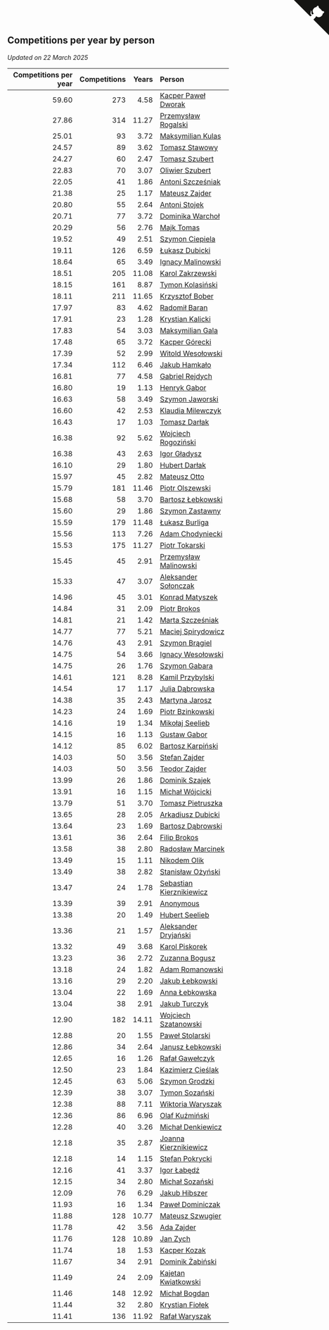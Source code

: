 ## Competitions per year by person

*Updated on 22 March 2025*

| Competitions per year | Competitions | Years | Person |
| ---: | ---: | ---: | :--- |
| 59.60 | 273 | 4.58 | [Kacper Paweł Dworak](https://www.worldcubeassociation.org/persons/2020DWOR01) |
| 27.86 | 314 | 11.27 | [Przemysław Rogalski](https://www.worldcubeassociation.org/persons/2013ROGA02) |
| 25.01 | 93 | 3.72 | [Maksymilian Kulas](https://www.worldcubeassociation.org/persons/2021KULA02) |
| 24.57 | 89 | 3.62 | [Tomasz Stawowy](https://www.worldcubeassociation.org/persons/2021STAW01) |
| 24.27 | 60 | 2.47 | [Tomasz Szubert](https://www.worldcubeassociation.org/persons/2022SZUB02) |
| 22.83 | 70 | 3.07 | [Oliwier Szubert](https://www.worldcubeassociation.org/persons/2022SZUB01) |
| 22.05 | 41 | 1.86 | [Antoni Szcześniak](https://www.worldcubeassociation.org/persons/2023SZCZ04) |
| 21.38 | 25 | 1.17 | [Mateusz Zajder](https://www.worldcubeassociation.org/persons/2024ZAJD01) |
| 20.80 | 55 | 2.64 | [Antoni Stojek](https://www.worldcubeassociation.org/persons/2022STOJ03) |
| 20.71 | 77 | 3.72 | [Dominika Warchoł](https://www.worldcubeassociation.org/persons/2021WARC01) |
| 20.29 | 56 | 2.76 | [Majk Tomas](https://www.worldcubeassociation.org/persons/2022TOMA05) |
| 19.52 | 49 | 2.51 | [Szymon Ciepiela](https://www.worldcubeassociation.org/persons/2022CIEP01) |
| 19.11 | 126 | 6.59 | [Łukasz Dubicki](https://www.worldcubeassociation.org/persons/2018DUBI01) |
| 18.64 | 65 | 3.49 | [Ignacy Malinowski](https://www.worldcubeassociation.org/persons/2021MALI02) |
| 18.51 | 205 | 11.08 | [Karol Zakrzewski](https://www.worldcubeassociation.org/persons/2014ZAKR01) |
| 18.15 | 161 | 8.87 | [Tymon Kolasiński](https://www.worldcubeassociation.org/persons/2016KOLA02) |
| 18.11 | 211 | 11.65 | [Krzysztof Bober](https://www.worldcubeassociation.org/persons/2013BOBE01) |
| 17.97 | 83 | 4.62 | [Radomił Baran](https://www.worldcubeassociation.org/persons/2020BARA02) |
| 17.91 | 23 | 1.28 | [Krystian Kalicki](https://www.worldcubeassociation.org/persons/2023KALI10) |
| 17.83 | 54 | 3.03 | [Maksymilian Gala](https://www.worldcubeassociation.org/persons/2022GALA01) |
| 17.48 | 65 | 3.72 | [Kacper Górecki](https://www.worldcubeassociation.org/persons/2021GORE01) |
| 17.39 | 52 | 2.99 | [Witold Wesołowski](https://www.worldcubeassociation.org/persons/2022WESO01) |
| 17.34 | 112 | 6.46 | [Jakub Hamkało](https://www.worldcubeassociation.org/persons/2018HAMK01) |
| 16.81 | 77 | 4.58 | [Gabriel Rejdych](https://www.worldcubeassociation.org/persons/2020REJD01) |
| 16.80 | 19 | 1.13 | [Henryk Gabor](https://www.worldcubeassociation.org/persons/2024GABO02) |
| 16.63 | 58 | 3.49 | [Szymon Jaworski](https://www.worldcubeassociation.org/persons/2021JAWO01) |
| 16.60 | 42 | 2.53 | [Klaudia Milewczyk](https://www.worldcubeassociation.org/persons/2022MILE05) |
| 16.43 | 17 | 1.03 | [Tomasz Darłak](https://www.worldcubeassociation.org/persons/2024DARL01) |
| 16.38 | 92 | 5.62 | [Wojciech Rogoziński](https://www.worldcubeassociation.org/persons/2019ROGO04) |
| 16.38 | 43 | 2.63 | [Igor Gładysz](https://www.worldcubeassociation.org/persons/2022GLAD01) |
| 16.10 | 29 | 1.80 | [Hubert Darłak](https://www.worldcubeassociation.org/persons/2023DARL03) |
| 15.97 | 45 | 2.82 | [Mateusz Otto](https://www.worldcubeassociation.org/persons/2022OTTO01) |
| 15.79 | 181 | 11.46 | [Piotr Olszewski](https://www.worldcubeassociation.org/persons/2013OLSZ02) |
| 15.68 | 58 | 3.70 | [Bartosz Łebkowski](https://www.worldcubeassociation.org/persons/2021LEBK01) |
| 15.60 | 29 | 1.86 | [Szymon Zastawny](https://www.worldcubeassociation.org/persons/2023ZAST01) |
| 15.59 | 179 | 11.48 | [Łukasz Burliga](https://www.worldcubeassociation.org/persons/2013BURL01) |
| 15.56 | 113 | 7.26 | [Adam Chodyniecki](https://www.worldcubeassociation.org/persons/2017CHOD02) |
| 15.53 | 175 | 11.27 | [Piotr Tokarski](https://www.worldcubeassociation.org/persons/2013TOKA01) |
| 15.45 | 45 | 2.91 | [Przemysław Malinowski](https://www.worldcubeassociation.org/persons/2022MALI01) |
| 15.33 | 47 | 3.07 | [Aleksander Sołonczak](https://www.worldcubeassociation.org/persons/2022SOLO01) |
| 14.96 | 45 | 3.01 | [Konrad Matyszek](https://www.worldcubeassociation.org/persons/2022MATY02) |
| 14.84 | 31 | 2.09 | [Piotr Brokos](https://www.worldcubeassociation.org/persons/2023BROK01) |
| 14.81 | 21 | 1.42 | [Marta Szcześniak](https://www.worldcubeassociation.org/persons/2023SZCZ07) |
| 14.77 | 77 | 5.21 | [Maciej Spirydowicz](https://www.worldcubeassociation.org/persons/2020SPIR01) |
| 14.76 | 43 | 2.91 | [Szymon Brągiel](https://www.worldcubeassociation.org/persons/2022BRAG03) |
| 14.75 | 54 | 3.66 | [Ignacy Wesołowski](https://www.worldcubeassociation.org/persons/2021WESO01) |
| 14.75 | 26 | 1.76 | [Szymon Gabara](https://www.worldcubeassociation.org/persons/2023GABA01) |
| 14.61 | 121 | 8.28 | [Kamil Przybylski](https://www.worldcubeassociation.org/persons/2016PRZY01) |
| 14.54 | 17 | 1.17 | [Julia Dąbrowska](https://www.worldcubeassociation.org/persons/2024DABR01) |
| 14.38 | 35 | 2.43 | [Martyna Jarosz](https://www.worldcubeassociation.org/persons/2022JARO01) |
| 14.23 | 24 | 1.69 | [Piotr Bzinkowski](https://www.worldcubeassociation.org/persons/2023BZIN01) |
| 14.16 | 19 | 1.34 | [Mikołaj Seelieb](https://www.worldcubeassociation.org/persons/2023SEEL04) |
| 14.15 | 16 | 1.13 | [Gustaw Gabor](https://www.worldcubeassociation.org/persons/2024GABO01) |
| 14.12 | 85 | 6.02 | [Bartosz Karpiński](https://www.worldcubeassociation.org/persons/2019KARP03) |
| 14.03 | 50 | 3.56 | [Stefan Zajder](https://www.worldcubeassociation.org/persons/2021ZAJD02) |
| 14.03 | 50 | 3.56 | [Teodor Zajder](https://www.worldcubeassociation.org/persons/2021ZAJD03) |
| 13.99 | 26 | 1.86 | [Dominik Szajek](https://www.worldcubeassociation.org/persons/2023SZAJ01) |
| 13.91 | 16 | 1.15 | [Michał Wójcicki](https://www.worldcubeassociation.org/persons/2024WOJC01) |
| 13.79 | 51 | 3.70 | [Tomasz Pietruszka](https://www.worldcubeassociation.org/persons/2021PIET01) |
| 13.65 | 28 | 2.05 | [Arkadiusz Dubicki](https://www.worldcubeassociation.org/persons/2023DUBI01) |
| 13.64 | 23 | 1.69 | [Bartosz Dąbrowski](https://www.worldcubeassociation.org/persons/2023DABR07) |
| 13.61 | 36 | 2.64 | [Filip Brokos](https://www.worldcubeassociation.org/persons/2022BROK03) |
| 13.58 | 38 | 2.80 | [Radosław Marcinek](https://www.worldcubeassociation.org/persons/2022MARC05) |
| 13.49 | 15 | 1.11 | [Nikodem Olik](https://www.worldcubeassociation.org/persons/2024OLIK01) |
| 13.49 | 38 | 2.82 | [Stanisław Ożyński](https://www.worldcubeassociation.org/persons/2022OZYN01) |
| 13.47 | 24 | 1.78 | [Sebastian Kierznikiewicz](https://www.worldcubeassociation.org/persons/2023KIER02) |
| 13.39 | 39 | 2.91 | [Anonymous](https://www.worldcubeassociation.org/persons/2022ANON03) |
| 13.38 | 20 | 1.49 | [Hubert Seelieb](https://www.worldcubeassociation.org/persons/2023SEEL02) |
| 13.36 | 21 | 1.57 | [Aleksander Dryjański](https://www.worldcubeassociation.org/persons/2023DRYJ01) |
| 13.32 | 49 | 3.68 | [Karol Piskorek](https://www.worldcubeassociation.org/persons/2021PISK01) |
| 13.23 | 36 | 2.72 | [Zuzanna Bogusz](https://www.worldcubeassociation.org/persons/2022BOGU01) |
| 13.18 | 24 | 1.82 | [Adam Romanowski](https://www.worldcubeassociation.org/persons/2023ROMA10) |
| 13.16 | 29 | 2.20 | [Jakub Łebkowski](https://www.worldcubeassociation.org/persons/2023LEBK01) |
| 13.04 | 22 | 1.69 | [Anna Łebkowska](https://www.worldcubeassociation.org/persons/2023LEBK04) |
| 13.04 | 38 | 2.91 | [Jakub Turczyk](https://www.worldcubeassociation.org/persons/2022TURC02) |
| 12.90 | 182 | 14.11 | [Wojciech Szatanowski](https://www.worldcubeassociation.org/persons/2011SZAT01) |
| 12.88 | 20 | 1.55 | [Paweł Stolarski](https://www.worldcubeassociation.org/persons/2023STOL04) |
| 12.86 | 34 | 2.64 | [Janusz Łebkowski](https://www.worldcubeassociation.org/persons/2022LEBK01) |
| 12.65 | 16 | 1.26 | [Rafał Gawełczyk](https://www.worldcubeassociation.org/persons/2023GAWE01) |
| 12.50 | 23 | 1.84 | [Kazimierz Cieślak](https://www.worldcubeassociation.org/persons/2023CIES01) |
| 12.45 | 63 | 5.06 | [Szymon Grodzki](https://www.worldcubeassociation.org/persons/2020GROD01) |
| 12.39 | 38 | 3.07 | [Tymon Sozański](https://www.worldcubeassociation.org/persons/2022SOZA01) |
| 12.38 | 88 | 7.11 | [Wiktoria Waryszak](https://www.worldcubeassociation.org/persons/2018WARY01) |
| 12.36 | 86 | 6.96 | [Olaf Kuźmiński](https://www.worldcubeassociation.org/persons/2018KUZM02) |
| 12.28 | 40 | 3.26 | [Michał Denkiewicz](https://www.worldcubeassociation.org/persons/2021DENK01) |
| 12.18 | 35 | 2.87 | [Joanna Kierznikiewicz](https://www.worldcubeassociation.org/persons/2022KIER01) |
| 12.18 | 14 | 1.15 | [Stefan Pokrycki](https://www.worldcubeassociation.org/persons/2024POKR01) |
| 12.16 | 41 | 3.37 | [Igor Łabędź](https://www.worldcubeassociation.org/persons/2021LABE01) |
| 12.15 | 34 | 2.80 | [Michał Sozański](https://www.worldcubeassociation.org/persons/2022SOZA02) |
| 12.09 | 76 | 6.29 | [Jakub Hibszer](https://www.worldcubeassociation.org/persons/2018HIBS01) |
| 11.93 | 16 | 1.34 | [Paweł Dominiczak](https://www.worldcubeassociation.org/persons/2023DOMI21) |
| 11.88 | 128 | 10.77 | [Mateusz Szwugier](https://www.worldcubeassociation.org/persons/2014SZWU01) |
| 11.78 | 42 | 3.56 | [Ada Zajder](https://www.worldcubeassociation.org/persons/2021ZAJD01) |
| 11.76 | 128 | 10.89 | [Jan Zych](https://www.worldcubeassociation.org/persons/2014ZYCH01) |
| 11.74 | 18 | 1.53 | [Kacper Kozak](https://www.worldcubeassociation.org/persons/2023KOZA05) |
| 11.67 | 34 | 2.91 | [Dominik Żabiński](https://www.worldcubeassociation.org/persons/2022ZABI01) |
| 11.49 | 24 | 2.09 | [Kajetan Kwiatkowski](https://www.worldcubeassociation.org/persons/2023KWIA01) |
| 11.46 | 148 | 12.92 | [Michał Bogdan](https://www.worldcubeassociation.org/persons/2012BOGD01) |
| 11.44 | 32 | 2.80 | [Krystian Fiołek](https://www.worldcubeassociation.org/persons/2022FIOL01) |
| 11.41 | 136 | 11.92 | [Rafał Waryszak](https://www.worldcubeassociation.org/persons/2013WARY01) |


<a href="https://github.com/maxidragon/wca_statistics_pl" class="github-corner" aria-label="View source on Github"><svg width="80" height="80" viewBox="0 0 250 250" style="fill:#151513; color:#fff; position: absolute; top: 0; border: 0; right: 0;" aria-hidden="true"><path d="M0,0 L115,115 L130,115 L142,142 L250,250 L250,0 Z"></path><path d="M128.3,109.0 C113.8,99.7 119.0,89.6 119.0,89.6 C122.0,82.7 120.5,78.6 120.5,78.6 C119.2,72.0 123.4,76.3 123.4,76.3 C127.3,80.9 125.5,87.3 125.5,87.3 C122.9,97.6 130.6,101.9 134.4,103.2" fill="currentColor" style="transform-origin: 130px 106px;" class="octo-arm"></path><path d="M115.0,115.0 C114.9,115.1 118.7,116.5 119.8,115.4 L133.7,101.6 C136.9,99.2 139.9,98.4 142.2,98.6 C133.8,88.0 127.5,74.4 143.8,58.0 C148.5,53.4 154.0,51.2 159.7,51.0 C160.3,49.4 163.2,43.6 171.4,40.1 C171.4,40.1 176.1,42.5 178.8,56.2 C183.1,58.6 187.2,61.8 190.9,65.4 C194.5,69.0 197.7,73.2 200.1,77.6 C213.8,80.2 216.3,84.9 216.3,84.9 C212.7,93.1 206.9,96.0 205.4,96.6 C205.1,102.4 203.0,107.8 198.3,112.5 C181.9,128.9 168.3,122.5 157.7,114.1 C157.9,116.9 156.7,120.9 152.7,124.9 L141.0,136.5 C139.8,137.7 141.6,141.9 141.8,141.8 Z" fill="currentColor" class="octo-body"></path></svg></a><style>.github-corner:hover .octo-arm{animation:octocat-wave 560ms ease-in-out}@keyframes octocat-wave{0%,100%{transform:rotate(0)}20%,60%{transform:rotate(-25deg)}40%,80%{transform:rotate(10deg)}}@media (max-width:500px){.github-corner:hover .octo-arm{animation:none}.github-corner .octo-arm{animation:octocat-wave 560ms ease-in-out}}</style>
